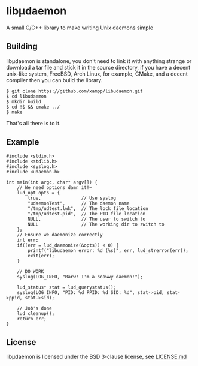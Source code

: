 # libμdaemon
A small C/C++ library to make writing Unix daemons simple

## Building
libμdaemon is standalone, you don't need to link it with anything strange or download a tar file and stick it in the source directory, if you have a decent unix-like system, FreeBSD, Arch Linux, for example, CMake, and a decent compiler then you can build the library.

```
$ git clone https://github.com/xampp/libudaemon.git
$ cd libudaemon
$ mkdir build
$ cd !$ && cmake ../
$ make
``` 

That's all there is to it.

## Example

```{.c}
#include <stdio.h>
#include <stdlib.h>
#include <syslog.h>
#include <udaemon.h>

int main(int argc, char* argv[]) {
	// We need options damn it!~
	lud_opt opts = {
		true,				// Use syslog
		"udaemonTest",		// The daemon name
		"/tmp/udtest.lwk",	// The lock file location
		"/tmp/udtest.pid",	// The PID file location
		NULL,				// The user to switch to
		NULL				// The working dir to switch to
	};
	// Ensure we daemonize correctly
	int err;
	if((err = lud_daemonize(&opts)) < 0) {
		printf("libudaemon error: %d (%s)", err, lud_strerror(err));
		exit(err);
	}

	// DO WORK
	syslog(LOG_INFO, "Rarw! I'm a scawwy daemon!");

	lud_status* stat = lud_querystatus();
	syslog(LOG_INFO, "PID: %d PPID: %d SID: %d", stat->pid, stat->ppid, stat->sid);

	// Job's done
	lud_cleanup();
	return err;
}
```

## License
libμdaemon is licensed under the BSD 3-clause license, see [LICENSE.md](https://github.com/XAMPP/lib-daemon/blob/master/LICENSE.md)
